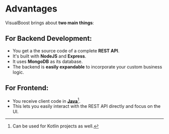 # Advantages

VisualBoost brings about **two main things**:

## For Backend Development:

* You get a the source code of a complete **REST API**.
* It's built with **NodeJS** and **Express**.
* It uses **MongoDB** as its database.
* The backend is **easily expandable** to incorporate your custom business logic.

## For Frontend:

* You receive client code in [**Java**](#user-content-fn-1)[^1].&#x20;
* This lets you easily interact with the REST API directly and focus on the UI.



[^1]: Can be used for Kotlin projects as well.
